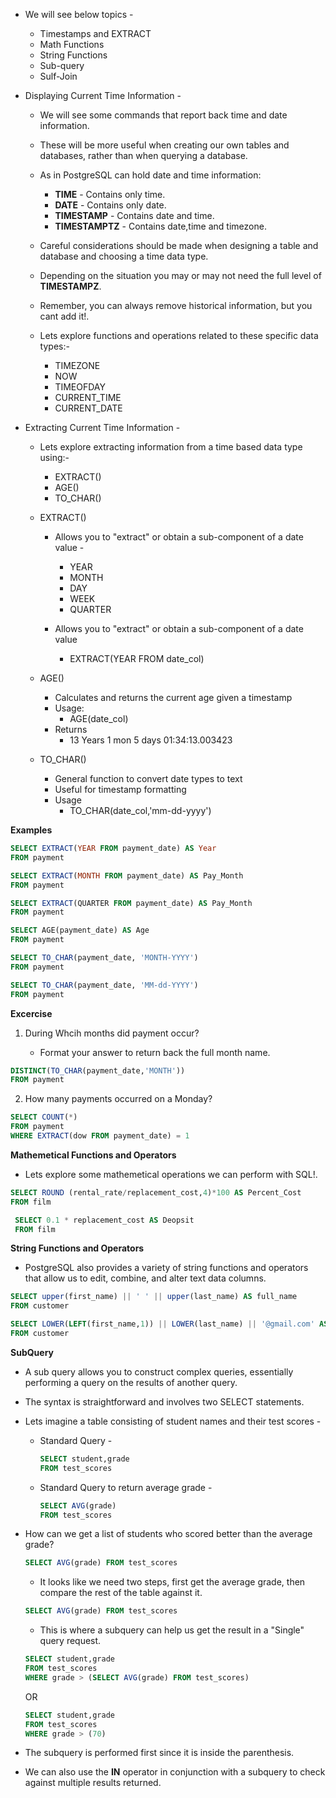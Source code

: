 * We will see below topics - 
 
   * Timestamps and EXTRACT
   * Math Functions
   * String Functions
   * Sub-query
   * Sulf-Join

* Displaying Current Time Information - 
    * We will see some commands that report back time and date information. 
    * These will be more useful when creating our own tables and databases, rather than when querying a database. 
    * As in PostgreSQL can hold date and time information: 
         * **TIME** - Contains only time. 
         * **DATE** - Contains only date. 
         * **TIMESTAMP** - Contains date and time. 
         * **TIMESTAMPTZ** - Contains date,time and timezone. 

    * Careful considerations should be made when designing a table and database and choosing a time data type. 
    * Depending on the situation you may or may not need the full level of **TIMESTAMPZ**. 
    * Remember, you can always remove historical information, but you cant add it!. 
    
    * Lets explore functions and operations related to these specific data types:- 
         * TIMEZONE
         * NOW
         * TIMEOFDAY
         * CURRENT_TIME
         * CURRENT_DATE


* Extracting Current Time Information -     
    * Lets explore extracting information from a time based data type using:- 
         * EXTRACT()
         * AGE()
         * TO_CHAR()

    * EXTRACT()
        * Allows you to "extract" or obtain a sub-component of a date value - 
            * YEAR
            * MONTH
            * DAY
            * WEEK
            * QUARTER
       
        * Allows you to "extract" or obtain a sub-component of a date value
            * EXTRACT(YEAR FROM date_col)

    * AGE()
        * Calculates and returns the current age given a timestamp
        * Usage: 
            * AGE(date_col)
        * Returns
            * 13 Years 1 mon 5 days 01:34:13.003423

    * TO_CHAR()
        * General function to convert date types to text
        * Useful for timestamp formatting
        * Usage 
            * TO_CHAR(date_col,'mm-dd-yyyy')


**Examples** 

```sql
SELECT EXTRACT(YEAR FROM payment_date) AS Year
FROM payment
```

```sql
SELECT EXTRACT(MONTH FROM payment_date) AS Pay_Month
FROM payment
```

```sql
SELECT EXTRACT(QUARTER FROM payment_date) AS Pay_Month
FROM payment
```

```sql
SELECT AGE(payment_date) AS Age
FROM payment
```

```sql
SELECT TO_CHAR(payment_date, 'MONTH-YYYY')
FROM payment
```

```sql
SELECT TO_CHAR(payment_date, 'MM-dd-YYYY')
FROM payment
```


**Excercise** 

1. During Whcih months did payment occur? 

    * Format your answer to return back the full month name. 

```sql
DISTINCT(TO_CHAR(payment_date,'MONTH'))
FROM payment
```


2. How many payments occurred on a Monday? 
  
```sql
SELECT COUNT(*)
FROM payment
WHERE EXTRACT(dow FROM payment_date) = 1
```


**Mathemetical Functions and Operators** 

* Lets explore some mathemetical operations we can perform with SQL!. 

 ```sql
 SELECT ROUND (rental_rate/replacement_cost,4)*100 AS Percent_Cost
FROM film
 ```

```sql
 SELECT 0.1 * replacement_cost AS Deopsit
 FROM film
 ```

 **String Functions and Operators** 

 * PostgreSQL also provides a variety of string functions and operators that allow us to edit, combine, and alter text data columns. 

 ```sql
 SELECT upper(first_name) || ' ' || upper(last_name) AS full_name
FROM customer
```

```sql
SELECT LOWER(LEFT(first_name,1)) || LOWER(last_name) || '@gmail.com' AS custom_email
FROM customer
```

 **SubQuery** 

 * A sub query allows you to construct complex queries, essentially performing a query on the results of another query. 

 * The syntax is straightforward and involves two SELECT statements. 

 * Lets imagine a table consisting of student names and their test scores - 
   
    * Standard Query - 
       
         ```sql
         SELECT student,grade
         FROM test_scores
         ```

    * Standard Query to return average grade - 
        
        ```sql
        SELECT AVG(grade)
        FROM test_scores
        ```

* How can we get a list of students who scored better than the average grade? 
    
    ```sql
    SELECT AVG(grade) FROM test_scores
    ```

     * It looks like we need two steps, first get the average grade, then compare the rest of the table against it. 

     ```sql
     SELECT AVG(grade) FROM test_scores
     ```
    
    * This is where a subquery can help us get the result in a "Single" query request. 

    ```sql
    SELECT student,grade
    FROM test_scores
    WHERE grade > (SELECT AVG(grade) FROM test_scores)
    ```

    OR 

     ```sql
    SELECT student,grade
    FROM test_scores
    WHERE grade > (70)
    ```
 
* The subquery is performed first since it is inside the parenthesis. 

* We can also use the **IN** operator in conjunction with a subquery to check against multiple results returned. 


    